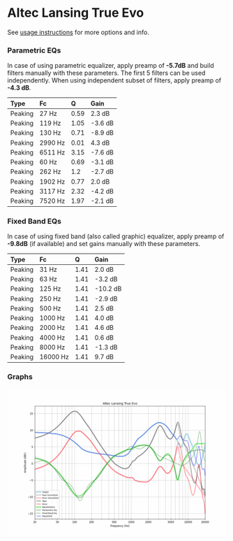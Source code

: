 # Altec Lansing True Evo
See [usage instructions](https://github.com/jaakkopasanen/AutoEq#usage) for more options and info.

### Parametric EQs
In case of using parametric equalizer, apply preamp of **-5.7dB** and build filters manually
with these parameters. The first 5 filters can be used independently.
When using independent subset of filters, apply preamp of **-4.3 dB**.

| Type    | Fc      |    Q | Gain    |
|:--------|:--------|:-----|:--------|
| Peaking | 27 Hz   | 0.59 | 2.3 dB  |
| Peaking | 119 Hz  | 1.05 | -3.6 dB |
| Peaking | 130 Hz  | 0.71 | -8.9 dB |
| Peaking | 2990 Hz | 0.01 | 4.3 dB  |
| Peaking | 6511 Hz | 3.15 | -7.6 dB |
| Peaking | 60 Hz   | 0.69 | -3.1 dB |
| Peaking | 262 Hz  | 1.2  | -2.7 dB |
| Peaking | 1902 Hz | 0.77 | 2.0 dB  |
| Peaking | 3117 Hz | 2.32 | -4.2 dB |
| Peaking | 7520 Hz | 1.97 | -2.1 dB |

### Fixed Band EQs
In case of using fixed band (also called graphic) equalizer, apply preamp of **-9.8dB**
(if available) and set gains manually with these parameters.

| Type    | Fc       |    Q | Gain     |
|:--------|:---------|:-----|:---------|
| Peaking | 31 Hz    | 1.41 | 2.0 dB   |
| Peaking | 63 Hz    | 1.41 | -3.2 dB  |
| Peaking | 125 Hz   | 1.41 | -10.2 dB |
| Peaking | 250 Hz   | 1.41 | -2.9 dB  |
| Peaking | 500 Hz   | 1.41 | 2.5 dB   |
| Peaking | 1000 Hz  | 1.41 | 4.0 dB   |
| Peaking | 2000 Hz  | 1.41 | 4.6 dB   |
| Peaking | 4000 Hz  | 1.41 | 0.6 dB   |
| Peaking | 8000 Hz  | 1.41 | -1.3 dB  |
| Peaking | 16000 Hz | 1.41 | 9.7 dB   |

### Graphs
![](./Altec%20Lansing%20True%20Evo.png)
